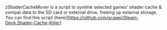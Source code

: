 zShaderCacheMover is a script to symlink selected games' shader cache & compat data to the SD card or external drive, freeing up external storage. You can find this script (here)[https://github.com/scawp/Steam-Deck.Shader-Cache-Killer]
